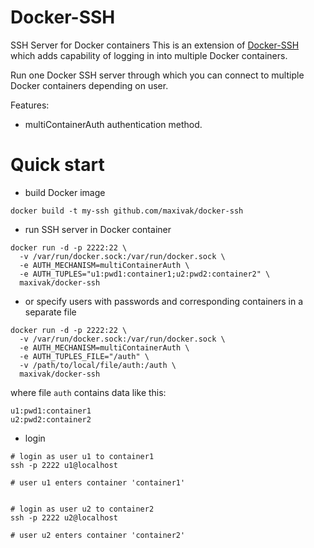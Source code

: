 # Docker-SSH

SSH Server for Docker containers
This is an extension of [Docker-SSH](https://github.com/jeroenpeeters/docker-ssh) which adds  capability of logging in into multiple Docker containers.

Run one Docker SSH server through which you can connect to multiple Docker containers depending on user.



Features:
* multiContainerAuth authentication method.


# Quick start

* build Docker image
```
docker build -t my-ssh github.com/maxivak/docker-ssh
```

* run SSH server in Docker container
```
docker run -d -p 2222:22 \
  -v /var/run/docker.sock:/var/run/docker.sock \
  -e AUTH_MECHANISM=multiContainerAuth \
  -e AUTH_TUPLES="u1:pwd1:container1;u2:pwd2:container2" \
  maxivak/docker-ssh
```

* or specify users with passwords and corresponding containers in a separate file
```
docker run -d -p 2222:22 \
  -v /var/run/docker.sock:/var/run/docker.sock \
  -e AUTH_MECHANISM=multiContainerAuth \
  -e AUTH_TUPLES_FILE="/auth" \
  -v /path/to/local/file/auth:/auth \
  maxivak/docker-ssh
```

where file `auth` contains data like this:
```
u1:pwd1:container1
u2:pwd2:container2

```


* login

```
# login as user u1 to container1
ssh -p 2222 u1@localhost

# user u1 enters container 'container1'


# login as user u2 to container2
ssh -p 2222 u2@localhost

# user u2 enters container 'container2'


```
